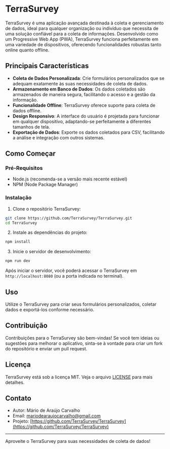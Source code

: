 # TerraSurvey

TerraSurvey é uma aplicação avançada destinada à coleta e gerenciamento de dados, ideal para qualquer organização ou indivíduo que necessita de uma solução confiável para a coleta de informações. Desenvolvido como um Progressive Web App (PWA), TerraSurvey funciona perfeitamente em uma variedade de dispositivos, oferecendo funcionalidades robustas tanto online quanto offline.

## Principais Características

- **Coleta de Dados Personalizada**: Crie formulários personalizados que se adequam exatamente às suas necessidades de coleta de dados.
- **Armazenamento em Banco de Dados**: Os dados coletados são armazenados de maneira segura, facilitando o acesso e a gestão da informação.
- **Funcionalidade Offline**: TerraSurvey oferece suporte para coleta de dados offline.
- **Design Responsivo**: A interface do usuário é projetada para funcionar em qualquer dispositivo, adaptando-se perfeitamente a diferentes tamanhos de tela.
- **Exportação de Dados**: Exporte os dados coletados para CSV, facilitando a análise e integração com outros sistemas.

## Como Começar

### Pré-Requisitos

- Node.js (recomenda-se a versão mais recente estável)
- NPM (Node Package Manager)

### Instalação

1. Clone o repositório TerraSurvey:

```bash
git clone https://github.com/TerraSurvey/TerraSurvey.git
cd TerraSurvey
```

2. Instale as dependências do projeto:

```bash
npm install
```

3. Inicie o servidor de desenvolvimento:

```bash
npm run dev
```

Após iniciar o servidor, você poderá acessar o TerraSurvey em `http://localhost:8080` (ou a porta indicada no terminal).

## Uso

Utilize o TerraSurvey para criar seus formulários personalizados, coletar dados e exportá-los conforme necessário.

## Contribuição

Contribuições para o TerraSurvey são bem-vindas! Se você tem ideias ou sugestões para melhorar o aplicativo, sinta-se à vontade para criar um fork do repositório e enviar um pull request.

## Licença

TerraSurvey está sob a licença MIT. Veja o arquivo [LICENSE](LICENSE) para mais detalhes.

## Contato

- Autor: Mário de Araújo Carvalho
- Email: mariodearaujocarvalho@gmail.com
- Projeto: [https://github.com/TerraSurvey/TerraSurvey](https://github.com/TerraSurvey/TerraSurvey)

---

Aproveite o TerraSurvey para suas necessidades de coleta de dados!
